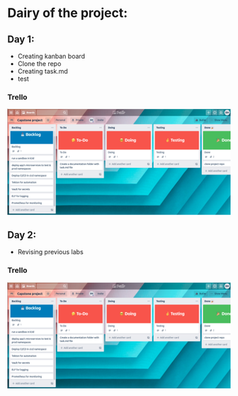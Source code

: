 # Dairy of the project:

## Day 1:

- Creating kanban board
- Clone the repo
- Creating task.md
- test

### Trello 


![Alt text](https://github.com/Danya-Mudaifea/level3-project/blob/main/documentation/day1.png?raw=true "Title")

## Day 2:

- Revising previous labs


### Trello 

![Alt text](https://github.com/Danya-Mudaifea/level3-project/blob/main/documentation/day1.png?raw=true "Title")
